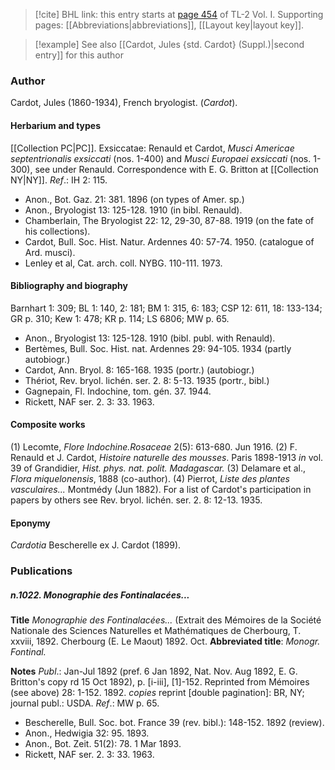 > [!cite] BHL link: this entry starts at [page 454](https://www.biodiversitylibrary.org/item/103414#page/502/mode/1up) of TL-2 Vol. I.
> Supporting pages: [[Abbreviations|abbreviations]], [[Layout key|layout key]].

> [!example] See also [[Cardot, Jules {std. Cardot} (Suppl.)|second entry]] for this author

### Author

Cardot, Jules (1860-1934), French bryologist. (*Cardot*).

#### Herbarium and types

[[Collection PC|PC]]. Exsiccatae: Renauld et Cardot, *Musci Americae septentrionalis exsiccati* (nos. 1-400) and *Musci Europaei exsiccati* (nos. 1-300), see under Renauld. Correspondence with E. G. Britton at [[Collection NY|NY]].
*Ref*.: IH 2: 115.
- Anon., Bot. Gaz. 21: 381. 1896 (on types of Amer. sp.)
- Anon., Bryologist 13: 125-128. 1910 (in bibl. Renauld).
- Chamberlain, The Bryologist 22: 12, 29-30, 87-88. 1919 (on the fate of his collections).
- Cardot, Bull. Soc. Hist. Natur. Ardennes 40: 57-74. 1950. (catalogue of Ard. musci).
- Lenley et al, Cat. arch. coll. NYBG. 110-111. 1973.

#### Bibliography and biography

Barnhart 1: 309; BL 1: 140, 2: 181; BM 1: 315, 6: 183; CSP 12: 611, 18: 133-134; GR p. 310; Kew 1: 478; KR p. 114; LS 6806; MW p. 65.
- Anon., Bryologist 13: 125-128. 1910 (bibl. publ. with Renauld).
- Bertèmes, Bull. Soc. Hist. nat. Ardennes 29: 94-105. 1934 (partly autobiogr.)
- Cardot, Ann. Bryol. 8: 165-168. 1935 (portr.) (autobiogr.)
- Thériot, Rev. bryol. lichén. ser. 2. 8: 5-13. 1935 (portr., bibl.)
- Gagnepain, Fl. Indochine, tom. gén. 37. 1944.
- Rickett, NAF ser. 2. 3: 33. 1963.

#### Composite works

(1) Lecomte, *Flore Indochine.Rosaceae* 2(5): 613-680. Jun 1916.
(2) F. Renauld et J. Cardot, *Histoire naturelle des mousses*. Paris 1898-1913 *in* vol. 39 of Grandidier, *Hist. phys. nat. polit. Madagascar.*
(3) Delamare et al., *Flora miquelonensis*, 1888 (co-author).
(4) Pierrot, *Liste des plantes vasculaires...* Montmédy (Jun 1882). For a list of Cardot's participation in papers by others see Rev. bryol. lichén. ser. 2. 8: 12-13. 1935.

#### Eponymy

*Cardotia* Bescherelle ex J. Cardot (1899).

### Publications

##### n.1022. Monographie des Fontinalacées...

**Title**
*Monographie des Fontinalacées...* (Extrait des Mémoires de la Société Nationale des Sciences Naturelles et Mathématiques de Cherbourg, T. xxviii, 1892. Cherbourg (E. Le Maout) 1892. Oct.
**Abbreviated title**: *Monogr. Fontinal.*

**Notes**
*Publ*.: Jan-Jul 1892 (pref. 6 Jan 1892, Nat. Nov. Aug 1892, E. G. Britton's copy rd 15 Oct 1892), p. \[i-iii\], \[1\]-152. Reprinted from Mémoires (see above) 28: 1-152. 1892. *copies* reprint \[double pagination\]: BR, NY; journal publ.: USDA.
*Ref*.: MW p. 65.
- Bescherelle, Bull. Soc. bot. France 39 (rev. bibl.): 148-152. 1892 (review).
- Anon., Hedwigia 32: 95. 1893.
- Anon., Bot. Zeit. 51(2): 78. 1 Mar 1893.
- Rickett, NAF ser. 2. 3: 33. 1963.

